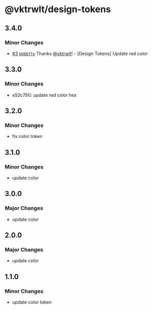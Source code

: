# @vktrwlt/design-tokens

## 3.4.0

### Minor Changes

- [#3](https://github.com/vktrwlt/lerna-ui/pull/3) [`b68bffe`](https://github.com/vktrwlt/lerna-ui/commit/b68bffe546c7e336c88ea257c097ad9648465b5f) Thanks [@vktrwlt](https://github.com/vktrwlt)! - [Design Tokens] Update red color

## 3.3.0

### Minor Changes

- e52c750: update red color hex

## 3.2.0

### Minor Changes

- fix color token

## 3.1.0

### Minor Changes

- update color

## 3.0.0

### Major Changes

- update color

## 2.0.0

### Major Changes

- update color

## 1.1.0

### Minor Changes

- update color token

